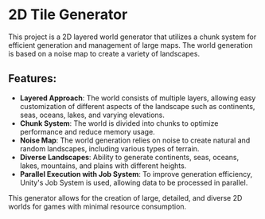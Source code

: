 # 2D Tile Generator

This project is a 2D layered world generator that utilizes a chunk system for efficient generation and management of large maps. The world generation is based on a noise map to create a variety of landscapes.

## Features:
- **Layered Approach**: The world consists of multiple layers, allowing easy customization of different aspects of the landscape such as continents, seas, oceans, lakes, and varying elevations.
- **Chunk System**: The world is divided into chunks to optimize performance and reduce memory usage.
- **Noise Map**: The world generation relies on noise to create natural and random landscapes, including various types of terrain.
- **Diverse Landscapes**: Ability to generate continents, seas, oceans, lakes, mountains, and plains with different heights.
- **Parallel Execution with Job System**: To improve generation efficiency, Unity's Job System is used, allowing data to be processed in parallel.

This generator allows for the creation of large, detailed, and diverse 2D worlds for games with minimal resource consumption.
